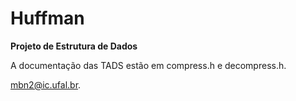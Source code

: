 # Huffman

**Projeto de Estrutura de Dados**

A documentação das TADS estão em compress.h e decompress.h.

mbn2@ic.ufal.br.
